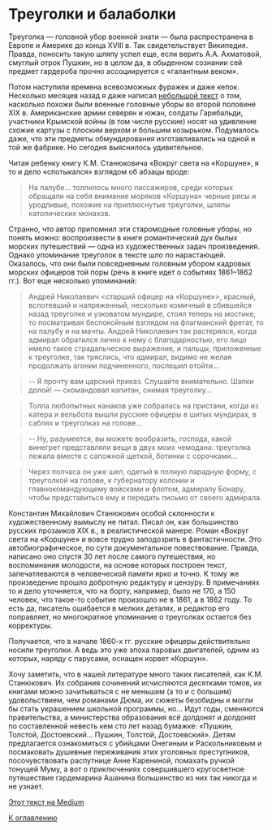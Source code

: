 # Треуголки и балаболки

Треуголка — головной убор военной знати — была распространена в Европе и Америке до конца XVIII в. Так свидетельствует Википедия. Правда, поносить такую шляпу успел еще, если верить А.А. Ахматовой, смуглый отрок Пушкин, но в целом да, в обыденном сознании сей предмет гардероба прочно ассоциируется с «галантным веком».

Потом наступили времена всевозможных фуражек и даже кепок. Несколько месяцев назад я даже написал [небольшой текст](/articles/a-shapochka-izvinite-otkuda) о том, насколько похожи были военные головные уборы во второй половине XIX в. Американские армии северян и южан, солдаты Гарибальди, участники Крымской войны (в том числе русские) носят на удивление схожие картузы с плоским верхом и большим козырьком. Подумалось даже, что эти предметы обмундирования изготавливались на одной и той же фабрике. Но сегодня выяснилось удивительное.

Читая ребенку книгу К.М. Станюковича «Вокруг света на «Коршуне», я то и дело «спотыкался» взглядом об абзацы вроде:

> На палубе… толпилось много пассажиров, среди которых обращали на себя внимание моряков «Коршуна» черные рясы и уродливые, похожие на приплюснутые треуголки, шляпы католических монахов.

Странно, что автор припомнил эти старомодные головные уборы, но понять можно: воспроизвести в книге романтический дух былых морских путешествий — одна из художественных задач произведения. Однако упоминание треуголок в тексте шло по нарастающей. Оказалось, что они были повседневным головным убором кадровых морских офицеров той поры (речь в книге идет о событиях 1861–1862 гг.). Вот еще несколько упоминаний:

> Андрей Николаевич <старший офицер на «Коршуне»>, красный, вспотевший и напряженный, несколько комичный в сбившейся назад треуголке и узковатом мундире, стоял теперь на мостике, то посматривая беспокойным взглядом на флагманский фрегат, то на палубу и на мачты. Андрей Николаевич так растерялся, когда адмирал обратился лично к нему с благодарностью, его лицо имело такое страдальческое выражение, и пальцы, приложенные к треуголке, так тряслись, что адмирал, видимо не желая продолжать агонии подчиненного, поспешил отойти… 
 
> -- Я прочту вам царский приказ. Слушайте внимательно. Шапки долой! — скомандовал капитан, снимая треуголку… 
 
> Толпа любопытных канаков уже собралась на пристани, когда из катера и вельбота вышли русские офицеры в шитых мундирах, в саблях и треуголках на голове… 
 
> -- Ну, разумеется, вы можете вообразить, господа, какой винегрет представляли вещи в двух моих чемодана: треуголка лежала вместе с сапожной щеткой, ботинки с сорочками…
 
>   Через полчаса он уже шел, одетый в полную парадную форму, с треуголкой на голове, к губернатору колонии и главнокомандующему войсками и флотом, адмиралу Бонару, чтобы представиться ему и передать письмо от своего адмирала.

Константин Михайлович Станюкович особой склонности к художественному вымыслу не питал. Писал он, как большинство русских прозаиков XIX в., в реалистической манере. Роман «Вокруг света на «Коршуне» и вовсе трудно заподозрить в фантастичности. Это автобиографическое, по сути документальное повествование. Правда, написано оно спустя 30 лет после самого путешествия, но воспоминания молодости, на основе которых построен текст, запечатлеваются в человеческой памяти ярко и точно. К тому же произведение прошло добротную редактуру и цензуру. В примечаниях то и дело уточняется, что на борту, например, было не 170, а 150 человек, что такое-то событие произошло не в 1861, а в 1862 году. То есть да, писатель ошибается в мелких деталях, и редактор его поправляет, но многократное упоминание о треуголках остается без корректуры.

Получается, что в начале 1860-х гг. русские офицеры действительно носили треуголки. А ведь это уже эпоха паровых двигателей, одним из которых, наряду с парусами, оснащен корвет «Коршун».

Хочу заметить, что в нашей литературе много таких писателей, как К.М. Станюкович. Их собрания сочинений исчисляются десятками томов, их книгами можно зачитываться с не меньшим (а то и с большим) удовольствием, чем романами Дюма, их сюжеты безобидны и могли бы стать украшением школьной программы, но… Идут годы, сменяются правительства, а министерства образования всё долдонят и долдонят по составленной невесть кем сто лет назад бумажке: «Пушкин, Толстой, Достоевский… Пушкин, Толстой, Достоевский». Детям предлагается ознакомиться с убийцами Онегиным и Раскольниковым и посмаковать душевные переживания этих уголовных преступников, посочувствовать распутнице Анне Карениной, помахать ручкой тонущей Муму, а вот о приключениях совершившего кругосветное путешествие гардемарина Ашанина большинство из них так никогда и не узнает.

<nav>
<a target="_blank" href="https://yababay.medium.com/%D1%82%D1%80%D0%B5%D1%83%D0%B3%D0%BE%D0%BB%D0%BA%D0%B8-%D0%B8-%D0%B1%D0%B0%D0%BB%D0%B0%D0%B1%D0%BE%D0%BB%D0%BA%D0%B8-b0d159787379">Этот текст на Medium</a> 

<a href="/#toc">К оглавлению</a>
</nav>
